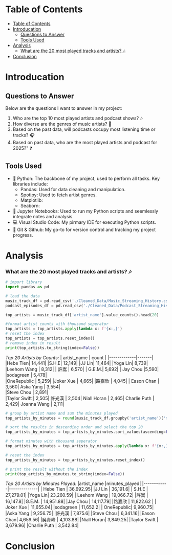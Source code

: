 # Table of Contents
- [Table of Contents](#table-of-contents)
- [Introducation](#introducation)
  - [Questions to Answer](#questions-to-answer)
  - [Tools Used](#tools-used)
- [Analysis](#analysis)
    - [What are the 20 most played tracks and artists? 🎶](#what-are-the-20-most-played-tracks-and-artists-)
- [Conclusion](#conclusion)

# Introducation
## Questions to Answer
Below are the questions I want to answer in my project:  
1.  Who are the top 10 most played artists and podcast shows? 🎶
2.  How diverse are the genres of music artists? 🌟
3.  Based on the past data, will podcasts occupy most listening time or tracks? :headphones:
4.  Based on past data, who are the most played artists and podcast for 2025?" :question:  
## Tools Used
- :snake: Python: The backbone of my project, used to perform all tasks. Key libraries include:
  - Pandas: Used for data cleaning and manipulation.
  - Spotipy: Used to fetch artist genres.
  - Matplotlib:
  - Seaborn:
- :notebook: Jupyter Notebooks: Used to run my Python scripts and seemlessly integrate notes and analysis.
- :computer: Visual Studio Code: My pirmary IDE for executing Python scripts.
- :octopus: Git & Github: My go-to for version control and tracking my project progress.
# Analysis
### What are the 20 most played tracks and artists? 🎶
``` python
# import library
import pandas as pd

# load the data
music_track_df = pd.read_csv('./Cleaned_Data/Music_Streaming_History.csv')
podcast_episodes_df = pd.read_csv('./Cleaned_Data/Podcast_Streaming_History.csv')

top_artists = music_track_df['artist_name'].value_counts().head(20)

#format artist counts with thousand seperator
top_artists = top_artists.apply(lambda x: f'{x:,}')
# reset the index
top_artists = top_artists.reset_index()
# remove index in result
print(top_artists.to_string(index=False))
```
*Top 20 Artists by Counts:*
| artist_name | count |
|-------------|-------|
|Hebe Tien| 14,441|
|S.H.E| 12,149| 
|JJ Lin| 11,464|
|Yoga Lin|  8,739|
|Leehom Wang | 8,312|
| 許嵩 | 6,570|
| G.E.M.| 5,692|
| Jay Chou |5,590|
|sodagreen | 5,478|  
|OneRepublic | 5,259|
|Joker Xue | 4,665| 
|路嘉欣 | 4,045|
| Eason Chan | 3,560|
   Aska Yang | 3,554|  
  |Steve Chou | 2,891|   
|Taylor Swift | 2,505|
 許光漢 | 2,504|
 Niall Horan | 2,465|
Charlie Puth | 2,429|
 Joanna Wang | 2,111|

```python
# group by artist name and sum the minutes played
top_artists_by_minutes = round(music_track_df.groupby('artist_name')['minutes_played'].sum(),2)

# sort the results in descending order and select the top 20
top_artists_by_minutes = top_artists_by_minutes.sort_values(ascending=False).head(20)

# format minutes with thousand seperator
top_artists_by_minutes = top_artists_by_minutes.apply(lambda x: f'{x:,}')

# reset the index
top_artists_by_minutes = top_artists_by_minutes.reset_index()

# print the result without the index
print(top_artists_by_minutes.to_string(index=False))
```

*Top 20 Artists by Minutes Played:*
|artist_name |minutes_played|
|------------|--------------|
| Hebe Tien     | 36,692.95|
|JJ Lin   |    36,191.6|
| S.H.E  |    27,279.01|
|Yoga Lin|      23,260.59|
| Leehom Wang   |   19,066.72|
|許嵩 |      16,147.8|
|G.E.M. |     14,951.88|
|Jay Chou |     14,117.79|
|路嘉欣   |   11,822.62 |
| Joker Xue |     11,655.04|
|sodagreen |     11,652.2|
| OneRepublic|       9,960.75|
|Aska Yang |      9,256.75|
|許光漢 |       7,875.6|
|Steve Chou  |     6,341.16|
|Eason Chan|       4,659.56|
|吳青峰 |      4,103.88|
|Niall Horan|       3,849.25|
|Taylor Swift  |     3,679.96|
|Charlie Puth |      3,542.84|


# Conclusion